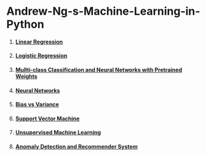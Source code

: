 # Andrew-Ng-s-Machine-Learning-in-Python
<ol>
   <li><h4><a href="https://github.com/jagajith23/Andrew-Ng-s-Machine-Learning-in-Python/tree/gh-pages/Linear%20Regression">Linear Regression</a></h4></li>
   <li><h4><a href="https://github.com/jagajith23/Andrew-Ng-s-Machine-Learning-in-Python/tree/gh-pages/Logistic%20Regression">Logistic Regression</a></h4></li>
   <li><h4><a href="https://github.com/jagajith23/Andrew-Ng-s-Machine-Learning-in-Python/tree/gh-pages/Mullti-class%20Classification%20and%20Neural%20Networks%20with%20Pretrained%20Weights">Mullti-class Classification and Neural Networks with Pretrained Weights</a></h4></li>
   <li><h4><a href="https://github.com/jagajith23/Andrew-Ng-s-Machine-Learning-in-Python/tree/gh-pages/Neural%20Networks">Neural Networks</a></h4></li>
   <li><h4><a href="https://github.com/jagajith23/Andrew-Ng-s-Machine-Learning-in-Python/tree/gh-pages/Bias%20vs%20Variance">Bias vs Variance</a></h4></li>
   <li><h4><a href="https://github.com/jagajith23/Andrew-Ng-s-Machine-Learning-in-Python/tree/gh-pages/Support%20Vector%20Machine">Support Vector Machine</a></h4></li>
   <li><h4><a href="https://github.com/jagajith23/Andrew-Ng-s-Machine-Learning-in-Python/tree/gh-pages/Unsupervised%20Machine%20Learning">Unsupervised Machine Learning</a></h4></li>
   <li><h4><a href="https://github.com/jagajith23/Andrew-Ng-s-Machine-Learning-in-Python/tree/gh-pages/Anomaly%20Detection%20%26%20Recommender%20System">Anomaly Detection and Recommender System</a></h4></li>
  </ol>
